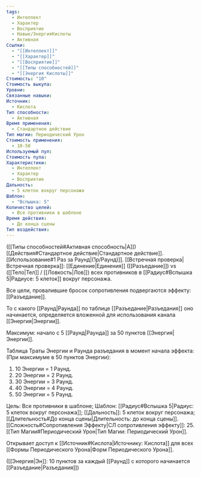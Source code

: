 ```yaml
---
tags:
  - Интеллект
  - Характер
  - Восприятие
  - Навык/ЭнергияКислоты
  - Активная
Ссылки:
  - "[[Интеллект]]"
  - "[[Характер]]"
  - "[[Восприятие]]"
  - "[[Типы способностей]]"
  - "[[Энергия Кислоты]]"
Стоимость: "10"
Стоимость выкупа: 
Уровни: 
Связанные навыки: 
Источник:
  - Кислота
Тип способности:
  - Активная
Время применения:
  - Стандартное действие
Тип магии: Периодический Урон
Стоимость применения:
  - 10-50
Используемый пул: 
Стоимость пула: 
Характеристики:
  - Интеллект
  - Характер
  - Восприятие
Дальность:
  - 5 клеток вокруг персонажа
Шаблон:
  - "Вспышка: 5"
Количество целей:
  - Все противники в шаблоне
Время действия:
  - До конца сцены
Тип воздействия:
---
```

([[Типы способностей#Активная способность|А]]) [[Действия#Стандартное действие|Стандартное действие]]. [[Использование#1 Раз за Раунд|(1р/Раунд)]]. [[Встречная проверка|Встречная проверка]]: [[Единение|Единения]] ([[Разъедание]]) vs ([[Тело|Тел]] / [[Ловкость|Лов]]) всех противников в [[Радиус#Вспышка 5|Радиусе: 5 клеток]] вокруг персонажа. 

Все цели, провалившие бросок сопротивления подвергаются эффекту: [[Разъедание]].

То с какого [[Раунд|Раунда]] по таблице [[Разъедание|Разъедания]] оно начинается, определяется вложенной для использования канала [[Энергия|Энергии]].

Максимум: начало с 5 [[Раунд|Раунда]] за 50 пунктов [[Энергия|Энергии]].

Таблица Траты Энергии и Раунда разъедания в момент начала эффекта:
(При максимуме в 50 пунктов Энергии):

1. 10 Энергии = 1 Раунд.
2. 20 Энергии = 2 Раунд.
3. 30 Энергии = 3 Раунд. 
4. 40 Энергии = 4 Раунд. 
5. 50 Энергии = 5 Раунд. 

Цель: Все противники в шаблоне; Шаблон: [[Радиус#Вспышка 5|Радиус: 5 клеток вокруг персонажа]]; [[Дальность]]: 5 клеток вокруг персонажа; [[Длительность#До конца сцены|Длительность: до конца сцены]]. 
[[Сложность#Cопротивления Эффекту|СЛ сопротивления эффекту]]: 25. [[Тип Магии#Периодический Урон|Тип Магии: Периодический Урон]]. 

Открывает доступ к [[Источник#Кислота|Источнику: Кислота]] для всех [[Формы Периодического Урона|Форм Периодического Урона]]. 

([[Энергия|Эн]]: 10 пунктов за каждый [[Раунд]] с которого начинается [[Разъедание|Разъедания]])
